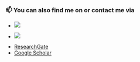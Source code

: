 ### 📫 You can also find me on or contact me via


- <p><a href="mailto:michael.hoss@ika.rwth-aachen.de?subject=[GitHub]%20&body="><img src="https://img.shields.io/badge/e‑mail-D14836.svg?style=for-the-badge&logo=GMail&logoColor=white"/></a></p>
- <p><a href="https://www.linkedin.com/in/hossmichael/"><img src="https://img.shields.io/badge/linkedin-0077B5.svg?style=for-the-badge&logo=linkedin&logoColor=white"/></a></p>
- [ResearchGate](https://www.researchgate.net/profile/Michael-Hoss)
- [Google Scholar](https://scholar.google.de/citations?user=UhmelWYAAAAJ&hl=en)


<!--
**michael-hoss/michael-hoss** is a ✨ _special_ ✨ repository because its `README.md` (this file) appears on your GitHub profile.

Here are some ideas to get you started:

- 🔭 I’m currently working on ...
- 🌱 I’m currently learning ...
- 👯 I’m looking to collaborate on ...
- 🤔 I’m looking for help with ...
- 💬 Ask me about ...
- 📫 How to reach me: ...
- 😄 Pronouns: ...
- ⚡ Fun fact: ...
-->
